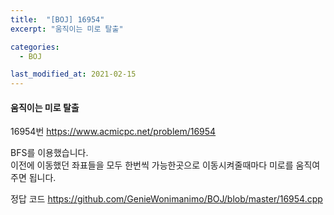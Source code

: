 ```yaml
---
title:  "[BOJ] 16954"
excerpt: "움직이는 미로 탈출"

categories:
  - BOJ

last_modified_at: 2021-02-15
---
```


#### 움직이는 미로 탈출

16954번 <https://www.acmicpc.net/problem/16954>

BFS를 이용했습니다.<br>
이전에 이동했던 좌표들을 모두 한번씩 가능한곳으로 이동시켜줄때마다 미로를 움직여주면 됩니다.

정답 코드 <https://github.com/GenieWonimanimo/BOJ/blob/master/16954.cpp>